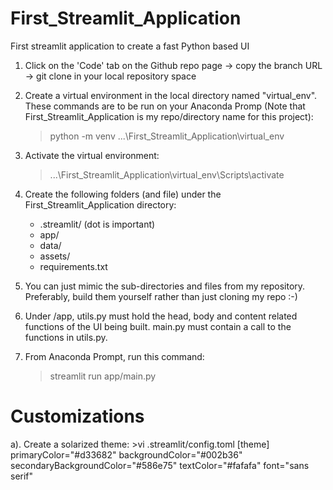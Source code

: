 # First_Streamlit_Application
First streamlit application to create a fast Python based UI


1. Click on the 'Code' tab on the Github repo page -> copy the branch URL -> git clone <url> in your local repository space
   
2. Create a virtual environment in the local directory named "virtual_env". These commands are to be run on your Anaconda Promp (Note that First_Streamlit_Application is my repo/directory name for this project):
   >python -m venv ...\First_Streamlit_Application\virtual_env
   
3. Activate the virtual environment:
   >...\First_Streamlit_Application\virtual_env\Scripts\activate
   
4. Create the following folders (and file) under the First_Streamlit_Application directory:
   - .streamlit/ (dot is important)
   - app/
   - data/
   - assets/
   - requirements.txt

5. You can just mimic the sub-directories and files from my repository. Preferably, build them yourself rather than just cloning my repo :-)

6. Under /app, utils.py must hold the head, body and content related functions of the UI being built. main.py must contain a call to the functions in utils.py. 
   
7. From Anaconda Prompt, run this command:
   >streamlit run app/main.py
   
# Customizations
   a). Create a solarized theme:
    >vi .streamlit/config.toml
     [theme]
     primaryColor="#d33682"
     backgroundColor="#002b36"
     secondaryBackgroundColor="#586e75"
     textColor="#fafafa"
     font="sans serif"

